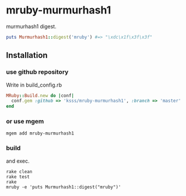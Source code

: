 # mruby-murmurhash1

murmurhash1 digest.

```ruby
puts Murmurhash1::digest('mruby') #=> "\xdc\x1f\x3f\x3f"
```

## Installation

### use github repository

Write in build_config.rb

```ruby
MRuby::Build.new do |conf|
  conf.gem :github => 'ksss/mruby-murmurhash1', :branch => 'master'
end
```

### or use mgem

```
mgem add mruby-murmurhash1
```

### build

and exec.

```
rake clean
rake test
rake
mruby -e 'puts Murmurhash1::digest("mruby")'
```
